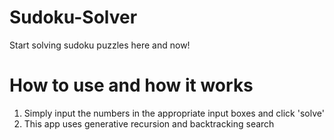# Sudoku-Solver

Start solving sudoku puzzles here and now!



# How to use and how it works
1. Simply input the numbers in the appropriate input boxes and click 'solve'
2. This app uses generative recursion and backtracking search
